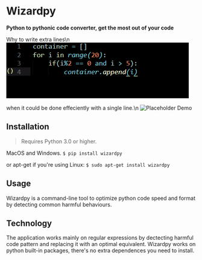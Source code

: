 # Wizardpy
**Python to pythonic code converter, get the most out of your code**

Why to write extra lines\n
![Placeholder Demo](docs/imgbefore.PNG)

when it could be done effeciently with a single line.\n
![Placeholder Demo](docs/<imgafter>.PNG)
## Installation

>Requires Python 3.0 or higher.

 MacOS and Windows.
`$ pip install wizardpy`

or apt-get if you're using Linux:
`$ sudo apt-get install wizardpy`

## Usage
Wizardpy is a command-line tool to optimize python code speed and format by detecting common harmful behaviours.

## Technology
The application works mainly on regular expressions by dectecting harmful code pattern and replacing it with an optimal equivalent.
Wizardpy works on python built-in packages, there's no extra dependences you need to install.

